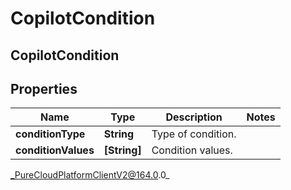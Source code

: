 # CopilotCondition

## CopilotCondition

## Properties

|Name | Type | Description | Notes|
|------------ | ------------- | ------------- | -------------|
| **conditionType** | **String** | Type of condition. | |
| **conditionValues** | **[String]** | Condition values. | |



_PureCloudPlatformClientV2@164.0.0_

